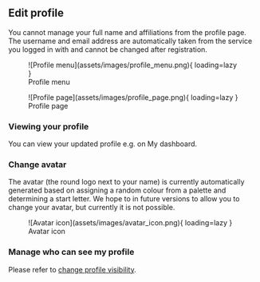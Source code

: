 ## Edit profile

You cannot manage your full name and affiliations from the profile page. The username and email address are automatically taken from the service you logged in with and cannot be changed after registration.

<figure markdown="span">
    ![Profile menu](assets/images/profile_menu.png){ loading=lazy }
  <figcaption>Profile menu</figcaption>
</figure>

<figure markdown="span">
    ![Profile page](assets/images/profile_page.png){ loading=lazy }
  <figcaption>Profile page</figcaption>
</figure>

### Viewing your profile

You can view your updated profile e.g. on My dashboard.

### Change avatar

The avatar (the round logo next to your name) is currently automatically generated based on assigning a random colour from a palette and determining a start letter. We hope to in future versions to allow you to change your avatar, but currently it is not possible.

<figure markdown="span">
    ![Avatar icon](assets/images/avatar_icon.png){ loading=lazy }
  <figcaption>Avatar icon</figcaption>
</figure>

### Manage who can see my profile

Please refer to [change profile visibility](change_profile_visibility.md).
